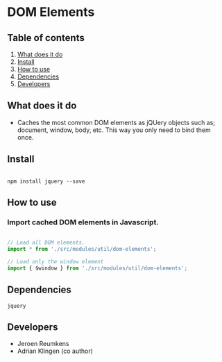 
# DOM Elements

## Table of contents
1. [What does it do](#markdown-header-what-does-it-do)
2. [Install](#markdown-header-install)
3. [How to use](#markdown-header-how-to-use)
4. [Dependencies](#markdown-header-dependencies)
5. [Developers](#markdown-header-developers)


## What does it do
* Caches the most common DOM elements as jQUery objects such as; document, window, body, etc. This way you only need to bind them once.

## Install

```node

npm install jquery --save

```

## How to use
### Import cached DOM elements in Javascript.
```javascript

// Load all DOM elements.
import * from './src/modules/util/dom-elements';

// Load only the window element
import { $window } from './src/modules/util/dom-elements';

```

## Dependencies
```
jquery
```

## Developers
* Jeroen Reumkens
* Adrian Klingen (co author)
